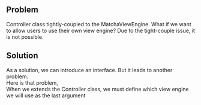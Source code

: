 ## Problem

Controller class tightly-coupled to the MatchaViewEngine. What if we want to allow users to use their own view engine? Due to the tight-couple issue, it is not possible.

## Solution

As a solution, we can introduce an interface. But it leads to another problem. 
<br/>
Here is that problem, <br/>
When we extends the Controller class, we must define which view engine we will use as the last argument